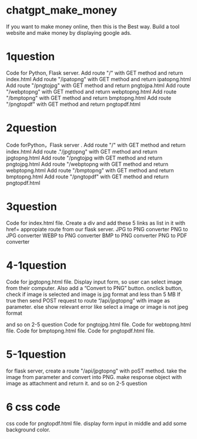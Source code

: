 # chatgpt_make_money
If you want to make money online, then this is the Best way.  Build a tool website and make money by displaying google ads. 
# 1question
Code for Python, Flask server.
Add route "/" with GET method and return index.html
Add route "/ipatopng" with GET method and return ipatopng.html
Add route "/pngtojpg" with GET method and return pngtojpa.html
Add route "/webptopng" with GET method and return webptopng.html
Add route "/bmptopng" with GET method and return bmptopng.html
Add route "/pngtopdf" with GET method and return pngtopdf.html

# 2question
Code forPython，Flask server .
Add route "/" with GET method and return index.html
Add route ."/jpgtopng" with GET method and return jpgtopng.html
Add route "/pngtojpg with GET method and return pngtojpg.html
Add route "/webptopng with GET method and return webptopng.html
Add route "/bmptopng" with GET method and return bmptopng.html
Add route "/pngtopdf" with GET method and return pngtopdf.html

# 3question
Code for index.html file. Create a div and add these 5 links as list in it with href= appropiate route from our flask server.
JPG to PNG converter
PNG to JPG converter
WEBP to PNG converter
BMP to PNG converter
PNG to PDF converter

# 4-1question
Code for jpgtopng.html file.
Display input form, so user can select image from their computer. Also add a “Convert to PNG” button.
onclick button, check if image is selected and image is jpg format and less than 5 MB
If true then send POST request to route “/api/jpgtopng” with image as parameter.
else show relevant error like select a image or image is not jpeg format

and so on 2-5 question
Code for pngtojpg.html file.
Code for webtopng.html file.
Code for bmptopng.html file.
Code for pngtopdf.html file.

# 5-1question
for flask server, create a route "/api/jpgtopng" with poST method.
take the image from parameter and convert into PNG. make response
object with image as attachment and return it.
and so on 2-5 question

# 6 css code
css code for pngtopdf.html file. display form input in middle and add some background color.
